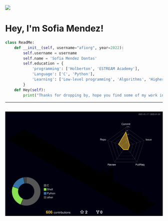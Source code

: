 ![](https://komarev.com/ghpvc/?username=afiorg9000&color=blueviolet)
# Hey, I'm Sofia Mendez!
```python
class ReadMe:
    def __init__(self, username="afiorg", year=2022):
        self.username = username
        self.name = 'Sofia Mendez Dantas'
        self.education = {
            'programming': ['Holberton', 'ESTREAM Academy'],
            'Language': ['C', 'Python'],
            'Learning': ['Low-level programming', 'Algorithms', 'Higher-level programming', 'System engineering', 'DevOps'],
        }
    def Hey(self):
        print("Thanks for dropping by, hope you find some of my work interesting.")
```
---
![](./profile-3d-contrib/profile-night-rainbow.svg)
---
<!-- TWITTER:START -->
<!-- TWITTER:END -->
